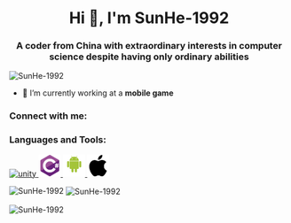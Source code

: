 <h1 align="center">Hi 👋, I'm SunHe-1992</h1>
<h3 align="center">A coder from China with extraordinary interests in computer science despite having only ordinary abilities</h3>

<p align="left"> <img src="https://komarev.com/ghpvc/?username=SunHe-1992&label=Profile%20views&color=0e75b6&style=flat" alt="SunHe-1992" /> </p>

- 🔭 I’m currently working at a **mobile game**

<h3 align="left">Connect with me:</h3>
<p align="left">
</p>

<h3 align="left">Languages and Tools:</h3>
<p align="left">
  <a href="https://unity.com/" target="_blank" rel="noreferrer">
    <img src="https://www.vectorlogo.zone/logos/unity3d/unity3d-icon.svg" alt="unity" width="40" height="40"/>
  </a>
  <a href="https://docs.microsoft.com/en-us/dotnet/csharp/" target="_blank" rel="noreferrer">
    <img src="https://raw.githubusercontent.com/devicons/devicon/master/icons/csharp/csharp-original.svg" alt="csharp" width="40" height="40"/>
  </a>
  <a href="https://developer.android.com" target="_blank" rel="noreferrer">
    <img src="https://raw.githubusercontent.com/devicons/devicon/master/icons/android/android-original-wordmark.svg" alt="android" width="40" height="40"/>
  </a>
  <a href="https://developer.apple.com/ios/" target="_blank" rel="noreferrer">
    <img src="https://raw.githubusercontent.com/devicons/devicon/master/icons/apple/apple-original.svg" alt="ios" width="40" height="40"/>
  </a>
</p>


<p><img align="left" src="https://github-readme-stats.vercel.app/api/top-langs?username=SunHe-1992&show_icons=true&locale=en&layout=compact" alt="SunHe-1992" /></p>

<p>&nbsp;<img align="center" src="https://github-readme-stats.vercel.app/api?username=SunHe-1992&show_icons=true&locale=en" alt="SunHe-1992" /></p>

<p><img align="center" src="https://github-readme-streak-stats.herokuapp.com/?user=SunHe-1992&" alt="SunHe-1992" /></p>
